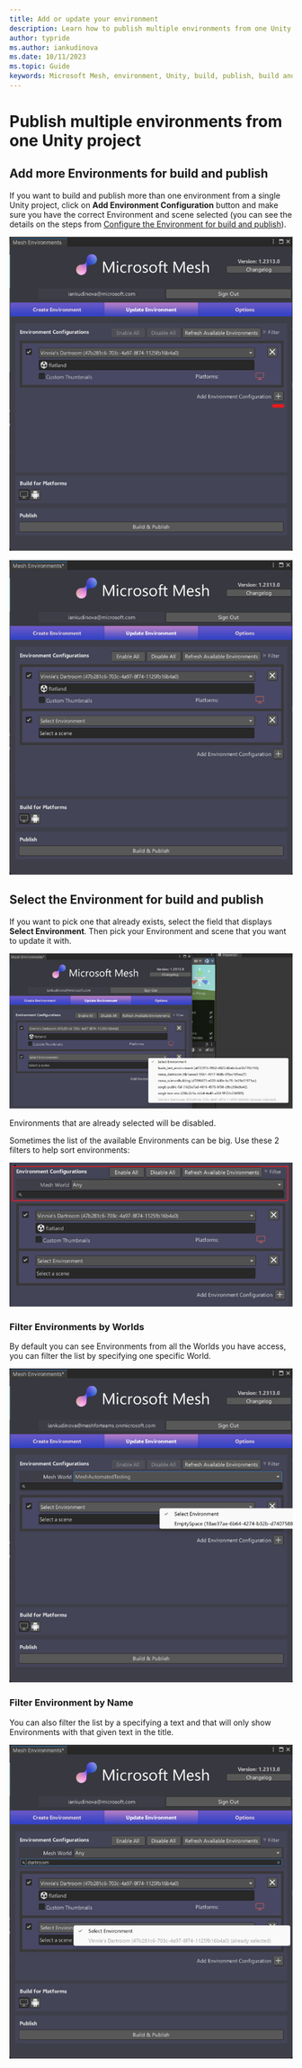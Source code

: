 ```yaml
---
title: Add or update your environment
description: Learn how to publish multiple environments from one Unity project using the Mesh Toolkit
author: typride
ms.author: iankudinova
ms.date: 10/11/2023
ms.topic: Guide
keywords: Microsoft Mesh, environment, Unity, build, publish, build and publish, uploader, Mesh uploader, thumbnail, filter, multiple
---
```


# Publish multiple environments from one Unity project

## Add more Environments for build and publish

If you want to build and publish more than one environment from a single Unity project, click on **Add Environment Configuration** button and make sure you have the correct Environment and scene selected (you can see the details on the steps from [Configure the Environment for build and publish](https://github.com/MicrosoftDocs/mesh-docs-pr/blob/main/mesh/develop/make-your-environment-available/build-and-publish-your-environment.md#configure-the-environment-for-build-and-publish)).

![A screenshot of adding new environment to configure](../../media/make-your-environment-available/uploader_add_environment_button.png)

![A screenshot of added new environment to configure](../../media/make-your-environment-available/uploader_add_environment_button_result.png)


## Select the Environment for build and publish

If you want to pick one that already exists, select the field that displays **Select Environment**. Then pick your Environment and scene that you want to update it with.

![A screenshot of available Environments](../../media/make-your-environment-available/uploader_list_of_avaliable_environments.png)

Environments that are already selected will be disabled.

Sometimes the list of the available Environments can be big. Use these 2 filters to help sort environments:

![A screenshot of Environments filters](../../media/make-your-environment-available/uploader_environment_filters.png)


### Filter Environments by Worlds

By default you can see Environments from all the Worlds you have access, you can filter the list by specifying one specific World.

![A screenshot of Environments World filter](../../media/make-your-environment-available/uploader_environment_world_filter.png)


### Filter Environment by Name

You can also filter the list by a specifying a text and that will only show Environments with that given text in the title.

![A screenshot of Environments Text filter](../../media/make-your-environment-available/uploader_environment_name_filter.png)
